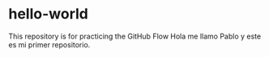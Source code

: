 # hello-world
This repository is for practicing the GitHub Flow
Hola me llamo Pablo y este es mi primer repositorio.

